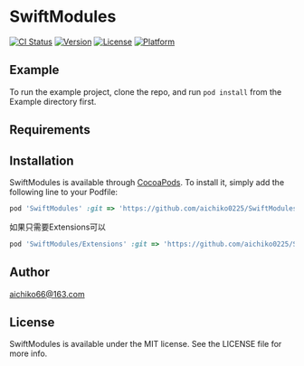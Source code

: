 # SwiftModules

[![CI Status](https://img.shields.io/travis/aichiko66@163.com/SwiftModules.svg?style=flat)](https://travis-ci.org/aichiko66@163.com/SwiftModules)
[![Version](https://img.shields.io/cocoapods/v/SwiftModules.svg?style=flat)](https://cocoapods.org/pods/SwiftModules)
[![License](https://img.shields.io/cocoapods/l/SwiftModules.svg?style=flat)](https://cocoapods.org/pods/SwiftModules)
[![Platform](https://img.shields.io/cocoapods/p/SwiftModules.svg?style=flat)](https://cocoapods.org/pods/SwiftModules)

## Example

To run the example project, clone the repo, and run `pod install` from the Example directory first.

## Requirements

## Installation

SwiftModules is available through [CocoaPods](https://cocoapods.org). To install
it, simply add the following line to your Podfile:

```ruby
pod 'SwiftModules' :git => 'https://github.com/aichiko0225/SwiftModules'
```

如果只需要Extensions可以

```ruby
pod 'SwiftModules/Extensions' :git => 'https://github.com/aichiko0225/SwiftModules'
```

## Author

aichiko66@163.com

## License

SwiftModules is available under the MIT license. See the LICENSE file for more info.
